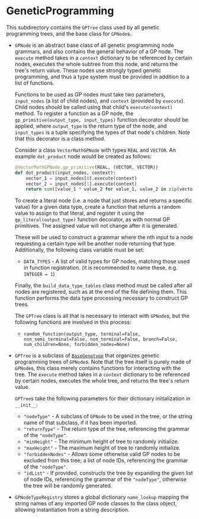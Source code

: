 # GeneticProgramming
This subdirectory contains the `GPTree` class used by all genetic programming trees, and the base class for `GPNode`s.

- `GPNode` is an abstract base class of all genetic programming node grammars, and also contains the general behavior of a GP node.
    The `execute` method takes in a `context` dictionary to be referenced by certain nodes, executes the whole subtree from this node, and returns the tree's return value.
    These nodes use strongly typed genetic programming, and thus a type system must be provided in addition to a list of functions.
    
    Functions to be used as GP nodes must take two parameters, `input_nodes` (a list of child nodes), and `context` (provided by `execute`).
    Child nodes should be called using that child's `execute(context)` method.
    To register a function as a GP node, the `gp_primitive(output_type, input_types)` function decorator should be applied, where `output_type` is the return type of the node, and `input_types` is a tuple specifying the types of that node's children.
    Note that this decorator is a class method.
    
    Consider a class `VectorMathGPNode` with types `REAL` and `VECTOR`. An example `dot_product` node would be created as follows:
    ```python
    @VectorMathGPNode.gp_primitive(REAL, (VECTOR, VECTOR))
    def dot_product(input_nodes, context):
        vector_1 = input_nodes[0].execute(context)
        vector_2 = input_nodes[1].execute(context)
        return sum([value_1 * value_2 for value_1, value_2 in zip(vector_1, vector_2)])
    ```
    
    To create a literal node (i.e. a node that just stores and returns a specific value) for a given data type, create a function that returns a random value to assign to that literal, and register it using the `gp_literal(output_type)` function decorator, as with normal GP primitives.
    The assigned value will not change after it is generated.
    
    These will be used to construct a grammar where the nth input to a node requesting a certain type will be another node returning that type.
    Additionally, the following class variable must be set:
    - `DATA_TYPES` - A list of valid types for GP nodes, matching those used in function registration. (it is recommended to name these, e.g. `INTEGER = 1`)
    
    Finally, the `build_data_type_tables` class method must be called after all nodes are registered, such as at the end of the file defining them.
    This function performs the data type processing necessary to construct GP trees.
    
    The `GPTree` class is all that is necessary to interact with `GPNode`s, but the following functions are involved in this process:
    
    - `random_function(output_type, terminal=False, non_semi_terminal=False, non_terminal=False, branch=False,
                        num_children=None, forbidden_nodes=None)`
    
- `GPTree` is a subclass of [`BaseGenotype`](../../evolution) that organizes genetic programming trees of `GPNode`s.
    Note that the tree itself is purely made of `GPNode`s, this class merely contains functions for interacting with the tree.
    The `execute` method takes in a `context` dictionary to be referenced by certain nodes, executes the whole tree, and returns the tree's return value.

    `GPTree`s take the following parameters for their dictionary initialization in `__init__`:
    - `"nodeType"` - A subclass of `GPNode` to be used in the tree, or the string name of that subclass, if it has been imported.
    - `"returnType"` - The return type of the tree, referencing the grammar of the `"nodeType"`.
    - `"minHeight"` - The minimum height of tree to randomly initialize.
    - `"maxHeight"` - The maximum height of tree to randomly initialize.
    - `"forbiddenNodes"` - Allows some otherwise valid GP nodes to be excluded from this tree; a list of node IDs, referencing the grammar of the `"nodeType"`.
    - `"idList"` - If provided, constructs the tree by expanding the given list of node IDs, referencing the grammar of the `"nodeType"`, otherwise the tree will be randomly generated.
    
    

- `GPNodeTypeRegistry` stores a global dictionary `name_lookup` mapping the string names of any imported GP node classes to the class object, allowing instantiation from a string description.
